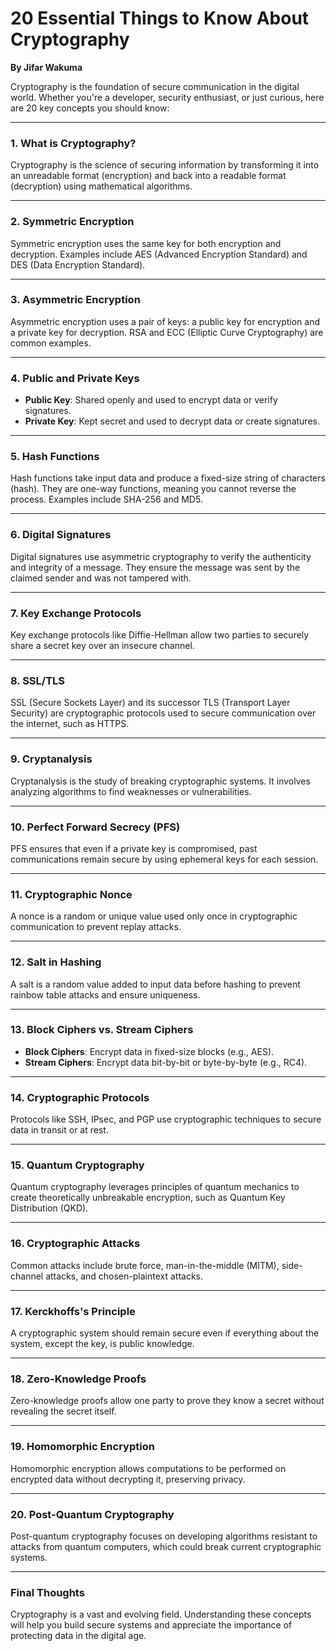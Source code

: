 

# **20 Essential Things to Know About Cryptography**
**By Jifar Wakuma**

Cryptography is the foundation of secure communication in the digital world. Whether you're a developer, security enthusiast, or just curious, here are 20 key concepts you should know:

---

### **1. What is Cryptography?**
Cryptography is the science of securing information by transforming it into an unreadable format (encryption) and back into a readable format (decryption) using mathematical algorithms.

---

### **2. Symmetric Encryption**
Symmetric encryption uses the same key for both encryption and decryption. Examples include AES (Advanced Encryption Standard) and DES (Data Encryption Standard).

---

### **3. Asymmetric Encryption**
Asymmetric encryption uses a pair of keys: a public key for encryption and a private key for decryption. RSA and ECC (Elliptic Curve Cryptography) are common examples.

---

### **4. Public and Private Keys**
- **Public Key**: Shared openly and used to encrypt data or verify signatures.
- **Private Key**: Kept secret and used to decrypt data or create signatures.

---

### **5. Hash Functions**
Hash functions take input data and produce a fixed-size string of characters (hash). They are one-way functions, meaning you cannot reverse the process. Examples include SHA-256 and MD5.

---

### **6. Digital Signatures**
Digital signatures use asymmetric cryptography to verify the authenticity and integrity of a message. They ensure the message was sent by the claimed sender and was not tampered with.

---

### **7. Key Exchange Protocols**
Key exchange protocols like Diffie-Hellman allow two parties to securely share a secret key over an insecure channel.

---

### **8. SSL/TLS**
SSL (Secure Sockets Layer) and its successor TLS (Transport Layer Security) are cryptographic protocols used to secure communication over the internet, such as HTTPS.

---

### **9. Cryptanalysis**
Cryptanalysis is the study of breaking cryptographic systems. It involves analyzing algorithms to find weaknesses or vulnerabilities.

---

### **10. Perfect Forward Secrecy (PFS)**
PFS ensures that even if a private key is compromised, past communications remain secure by using ephemeral keys for each session.

---

### **11. Cryptographic Nonce**
A nonce is a random or unique value used only once in cryptographic communication to prevent replay attacks.

---

### **12. Salt in Hashing**
A salt is a random value added to input data before hashing to prevent rainbow table attacks and ensure uniqueness.

---

### **13. Block Ciphers vs. Stream Ciphers**
- **Block Ciphers**: Encrypt data in fixed-size blocks (e.g., AES).
- **Stream Ciphers**: Encrypt data bit-by-bit or byte-by-byte (e.g., RC4).

---

### **14. Cryptographic Protocols**
Protocols like SSH, IPsec, and PGP use cryptographic techniques to secure data in transit or at rest.

---

### **15. Quantum Cryptography**
Quantum cryptography leverages principles of quantum mechanics to create theoretically unbreakable encryption, such as Quantum Key Distribution (QKD).

---

### **16. Cryptographic Attacks**
Common attacks include brute force, man-in-the-middle (MITM), side-channel attacks, and chosen-plaintext attacks.

---

### **17. Kerckhoffs's Principle**
A cryptographic system should remain secure even if everything about the system, except the key, is public knowledge.

---

### **18. Zero-Knowledge Proofs**
Zero-knowledge proofs allow one party to prove they know a secret without revealing the secret itself.

---

### **19. Homomorphic Encryption**
Homomorphic encryption allows computations to be performed on encrypted data without decrypting it, preserving privacy.

---

### **20. Post-Quantum Cryptography**
Post-quantum cryptography focuses on developing algorithms resistant to attacks from quantum computers, which could break current cryptographic systems.

---

### **Final Thoughts**
Cryptography is a vast and evolving field. Understanding these concepts will help you build secure systems and appreciate the importance of protecting data in the digital age.


